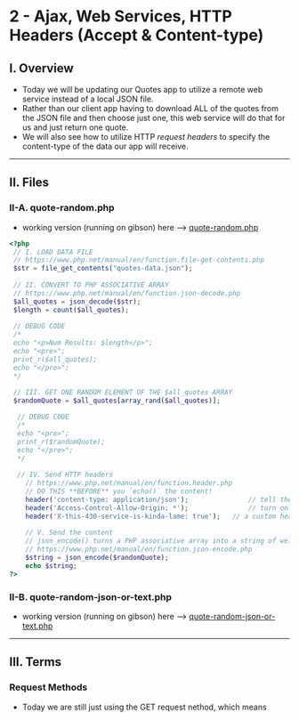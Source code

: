 # 2 - Ajax, Web Services, HTTP Headers (Accept & Content-type)

## I. Overview
- Today we will be updating our Quotes app to utilize a remote web service instead of a local JSON file.
- Rather than our client app having to download ALL of the quotes from the JSON file and then choose just one, this web service will do that for us and just return one quote.
- We will also see how to utilize HTTP *request headers* to specify the content-type of the data our app will receive.

---

## II. Files

### II-A. quote-random.php

- working version (running on gibson) here --> [quote-random.php](https://people.rit.edu/~acjvks/fall-2024/services/quote/quote-random.php)

```php
<?php
 // I. LOAD DATA FILE
 // https://www.php.net/manual/en/function.file-get-contents.php
 $str = file_get_contents("quotes-data.json");
 
 // II. CONVERT TO PHP ASSOCIATIVE ARRAY
 // https://www.php.net/manual/en/function.json-decode.php
 $all_quotes = json_decode($str);
 $length = count($all_quotes);
 
 // DEBUG CODE
 /*
 echo "<p>Num Results: $length</p>";
 echo "<pre>";
 print_r($all_quotes);
 echo "</pre>";
 */
 
 // III. GET ONE RANDOM ELEMENT OF THE $all_quotes ARRAY
 $randomQuote = $all_quotes[array_rand($all_quotes)];

  // DEBUG CODE
  /*
  echo "<pre>";
  print_r($randomQuote);
  echo "</pre>";
  */
 
  // IV. Send HTTP headers
	// https://www.php.net/manual/en/function.header.php
	// DO THIS **BEFORE** you `echo()` the content!
	header('content-type: application/json');      			// tell the requestor that this is JSON
	header('Access-Control-Allow-Origin: *');     			// turn on CORS
	header('X-this-430-service-is-kinda-lame: true');   // a custom header 
	
	// V. Send the content
	// json_encode() turns a PHP associative array into a string of well-formed JSON
	// https://www.php.net/manual/en/function.json-encode.php
	$string = json_encode($randomQuote);
	echo $string;
?>
```

### II-B. quote-random-json-or-text.php

- working version (running on gibson) here --> [quote-random-json-or-text.php](https://people.rit.edu/~acjvks/fall-2024/services/quote/quote-random-json-or-text.php)

---

## III. Terms

### Request Methods
- Today we are still just using the GET request nethod, which means  
